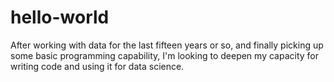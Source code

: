 hello-world
===========

After working with data for the last fifteen years or so, and finally picking up some basic programming capability, I'm looking to deepen my capacity for writing code and using it for data science.
